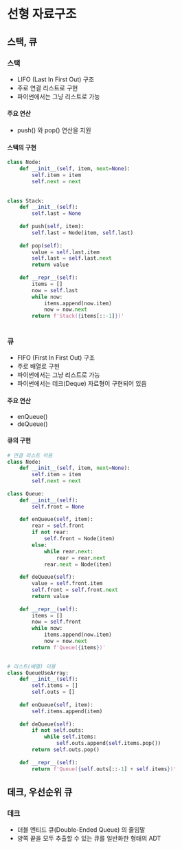# 선형 자료구조

## 스택, 큐

### 스택

- LIFO (Last In First Out) 구조
- 주로 연결 리스트로 구현
- 파이썬에서는 그냥 리스트로 가능

#### 주요 연산

- push() 와 pop() 연산을 지원

#### 스택의 구현

```python
class Node:
    def __init__(self, item, next=None):
        self.item = item
        self.next = next
        
        
class Stack:
    def __init__(self):
        self.last = None
    
    def push(self, item):
        self.last = Node(item, self.last)
    
    def pop(self):
        value = self.last.item
        self.last = self.last.next
        return value
    
    def __repr__(self):
        items = []
        now = self.last
        while now:
            items.append(now.item)
            now = now.next
        return f'Stack({items[::-1]})'
	
```



### 큐

- FIFO (First In First Out) 구조
- 주로 배열로 구현
- 파이썬에서는 그냥 리스트로 가능
- 파이썬에서는 데크(Deque) 자료형이 구현되어 있음

#### 주요 연산

- enQueue()
- deQueue()

#### 큐의 구현

```Python
# 연결 리스트 이용
class Node:
    def __init__(self, item, next=None):
        self.item = item
        self.next = next
        
class Queue:
    def __init__(self):
        self.front = None
    
    def enQueue(self, item):
        rear = self.front
        if not rear:
            self.front = Node(item)
        else:
            while rear.next:
                rear = rear.next
            rear.next = Node(item)
    
    def deQueue(self):
        value = self.front.item
        self.front = self.front.next
        return value
    
    def __repr__(self):
        items = []
        now = self.front
        while now:
            items.append(now.item)
            now = now.next
        return f'Queue({items})'
    

# 리스트(배열) 이용
class QueueUseArray:
    def __init__(self):
        self.items = []
        self.outs = []
        
    def enQueue(self, item):
        self.items.append(item)
    
    def deQueue(self):
        if not self.outs:
            while self.items:
                self.outs.append(self.items.pop())
        return self.outs.pop()
    
    def __repr__(self):
        return f'Queue({self.outs[::-1] + self.items})'
```



## 데크, 우선순위 큐



### 데크

- 더블 엔티드 큐(Double-Ended Queue) 의 줄임말
- 양쪽 끝을 모두 추출할 수 있는 큐를 일반화한 형태의 ADT



